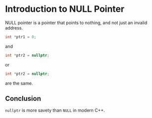 # Introduction to NULL Pointer

NULL pointer is a pointer that points to nothing, and not just an invalid address.

```cpp
int *ptr1 = 0;
```

and

```cpp
int *ptr2 = nullptr;
```

or

```cpp
int *ptr2 = nullptr;
```

are the same.

## Conclusion

`nullptr` is more savety than `NULL` in modern C++.
